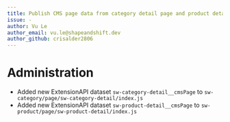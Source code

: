 ```yaml
---
title: Publish CMS page data from category detail page and product detail page
issue: -
author: Vu Le
author_email: vu.le@shapeandshift.dev
author_github: crisalder2806
---
```

# Administration
* Added new ExtensionAPI dataset `sw-category-detail__cmsPage` to `sw-category/page/sw-category-detail/index.js`
* Added new ExtensionAPI dataset `sw-product-detail__cmsPage` to `sw-product/page/sw-product-detail/index.js`
